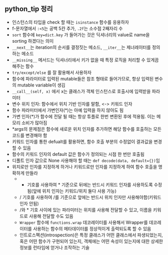 ## python_tip 정리
- 인스턴스의 타입을 check 할 때는 `isinstance` 함수를 응용하자
- f-문자열에서 `:<5`는 공백 5칸 추가, `.2f`는 소수점 2째자리 수
- `sort` 함수에 `key=dict.key` 가 들어가는 것은 딕셔너리의 value로 name을 sorting 하겠다는 의미
- `__next__`는 iteration의 순서를 결정짓는 메소드, `__iter__`는 제너레이터를 정의하는 메소드
- `__missing__` 메서드는 딕셔너리에서 키가 없을 때 특정 로직을 처리할 수 있게끔 해주는 함수
- `try/except/else` 를 잘 활용해서 사용하자
- 함수에 파라미터로 입력된 mutable들은 참조 형태로 들어가므로, 항상 입력된 변수의 mutable variable이 생김 
- `__call__(self, x)` 에서 x는 클래스가 객체 인스턴스로 호출시에 입력받을 파라미터
- 변수 위치 인자: 함수에서 위치 기반 인자를 말함, <-> 키워드 인자
- 함수 파라미터에서 가변인자(*)는 아예 입력을 하지 않아도 됨
- 가변 인자(*)가 함수에 전달 될 때는 항상 튜플로 한번 변환된 후에 적용됨. 이는 메모리 소비가 많아짐
- *args의 문제점은 함수에 새로운 위치 인자를 추가하면 해당 함수를 호출하는 모든 코드를 변경해야 함
- 키워드 인자를 통한 defualt를 활용하면, 함수 호출 부분의 수정없이 결과값을 변경할 수 있음
- 함수의 키워드 인자의 default 값은 함수가 정의되는 시점 한 번만 호출됨
- 디폴트 인자 값으로 None 사용해야 할 때는 `def decode(data, default={})`임
- 위치로만 인자를 지정하게 하거나 키워드로만 인자를 지정하게 하여 함수 호출을 명확하게 만들라  
  - * 기호를 사용하여 * 기준으로 뒤에는 반드시 키워드 인자를 사용하도록 수정됨(앞에 위치 인자는 키워드/위치 둘다 사용 가능)  
  - / 기호를 사용하여 /를 기준으로 앞에는 반드시 위치 인자만 사용해야함(키워드 인자 안됨)
  - /와 * 기호 사이에 있는 파라미터는 위치를 사용해 전달할 수 있고, 이름을 키워드로 사용해 전달할 수도 있음
  - `Wrapper` 함수에 `functions.wrap` 데코레이터를 사용해서 Wrapper를 데코레이터를 사용하는 함수의 메타데이터를 정상적이게 출력되도록 할 수 있음 
  - 인트로스펙션(introspection)은 특정 클래스가 어떤 클래스에서 파생되었는지, 혹은 어떤 함수가 구현되어 있는지, 객체에는 어떤 속성이 있는지에 대한 상세한 정보를 런타임에 얻거나 조작하는 기술
